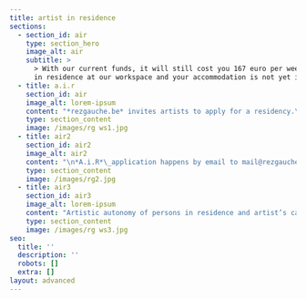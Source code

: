 ```yaml
---
title: artist in residence
sections:
  - section_id: air
    type: section_hero
    image_alt: air
    subtitle: >
      > With our current funds, it will still cost you 167 euro per week to be
      in residence at our workspace and your accommodation is not yet included.
  - title: a.i.r
    section_id: air
    image_alt: lorem-ipsum
    content: "*rezgauche.be* invites artists to apply for a residency.\n\nThe residency can be one, two or three weeks in duration and/or happen in a co-working form in longer periods.\n\nArtists can apply as individuals or as part of a collective, an organisation, etc.\n\nThe applicant needs to define the starting date of their residency.\n\nA project description is requested, with emphasis to be practical in the proposal - with openness to changes according to the artist project’s situation/inspiration during the residency.\n\nThe applicant is requested to describe the economy of their proposal: values, consumption, production, funds, donations, exchange, benefits, etc.\_\n\n"
    type: section_content
    image: /images/rg ws1.jpg
  - title: air2
    section_id: air2
    image_alt: air2
    content: "\n*A.i.R*\_application happens by email to mail@rezgauche.be, and a talk through video chat if necessary.\n\nThe rezgauche.be\_*A.i.R*. selection criteria are based on:\n\n1.  complete application\n\n2.  inclusivity: how to make it possible?\n\n3.  time-space compatibility\n\n4.  available resources\n\n5.  desire for responsibility\n"
    type: section_content
    image: /images/rg2.jpg
  - title: air3
    section_id: air3
    image_alt: lorem-ipsum
    content: "Artistic autonomy of persons in residence and artist’s care for the workspace: before, during and after their residency - are considered important.\n\nThe decisions for selection of a residency are made by the stakeholders of\_rezgauche.be\_by [*voting on the proposals in our dao*](https://app.astrodao.com/dao/rezgauche.sputnik-dao.near)\n"
    type: section_content
    image: /images/rg ws3.jpg
seo:
  title: ''
  description: ''
  robots: []
  extra: []
layout: advanced
---
```

